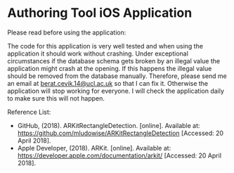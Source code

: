 #  Authoring Tool iOS Application

Please read before using the application:

The code for this application is very well tested and when using the application it should work without crashing.
Under exceptional circumstances if the database schema gets broken by an illegal value the application might crash at the opening.
If this happens the illegal value should be removed from the database manually.
Therefore, please send me an email at berat.cevik.14@ucl.ac.uk so that I can fix it.
Otherwise the application will stop working for everyone.
I will check the application daily to make sure this will not happen.

Reference List:

- GitHub, (2018). ARKitRectangleDetection. [online]. Available at: https://github.com/mludowise/ARKitRectangleDetection [Accessed: 20 April 2018].
- Apple Developer, (2018). ARKit. [online]. Available at: https://developer.apple.com/documentation/arkit/ [Accessed: 20 April 2018].

